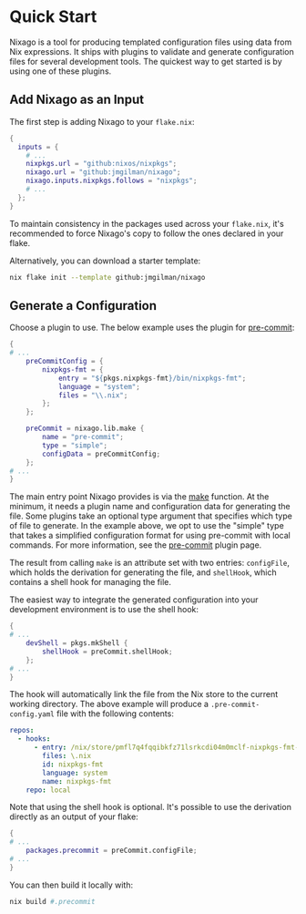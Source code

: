 # Quick Start

Nixago is a tool for producing templated configuration files using data from Nix
expressions. It ships with plugins to validate and generate configuration files
for several development tools. The quickest way to get started is by using one
of these plugins.

## Add Nixago as an Input

The first step is adding Nixago to your `flake.nix`:

```nix
{
  inputs = {
    # ...
    nixpkgs.url = "github:nixos/nixpkgs";
    nixago.url = "github:jmgilman/nixago";
    nixago.inputs.nixpkgs.follows = "nixpkgs";
    # ...
  };
}
```

To maintain consistency in the packages used across your `flake.nix`, it's
recommended to force Nixago's copy to follow the ones declared in your flake.

Alternatively, you can download a starter template:

```bash
nix flake init --template github:jmgilman/nixago
```

## Generate a Configuration

Choose a plugin to use. The below example uses the plugin for [pre-commit][1]:

```nix
{
# ...
    preCommitConfig = {
        nixpkgs-fmt = {
            entry = "${pkgs.nixpkgs-fmt}/bin/nixpkgs-fmt";
            language = "system";
            files = "\\.nix";
        };
    };

    preCommit = nixago.lib.make {
        name = "pre-commit";
        type = "simple";
        configData = preCommitConfig;
    };
# ...
}
```

The main entry point Nixago provides is via the [make][2] function. At the
minimum, it needs a plugin name and configuration data for generating the file.
Some plugins take an optional type argument that specifies which type of file to
generate. In the example above, we opt to use the "simple" type that takes a
simplified configuration format for using pre-commit with local commands. For
more information, see the [pre-commit][3] plugin page.

The result from calling `make` is an attribute set with two entries:
`configFile`, which holds the derivation for generating the file, and
`shellHook`, which contains a shell hook for managing the file.

The easiest way to integrate the generated configuration into your development
environment is to use the shell hook:

```nix
{
# ...
    devShell = pkgs.mkShell {
        shellHook = preCommit.shellHook;
    };
# ...
}
```

The hook will automatically link the file from the Nix store to the current
working directory. The above example will produce a `.pre-commit-config.yaml`
file with the following contents:

```yaml
repos:
  - hooks:
      - entry: /nix/store/pmfl7q4fqqibkfz71lsrkcdi04m0mclf-nixpkgs-fmt-1.2.0/bin/nixpkgs-fmt
        files: \.nix
        id: nixpkgs-fmt
        language: system
        name: nixpkgs-fmt
    repo: local
```

Note that using the shell hook is optional. It's possible to use the derivation
directly as an output of your flake:

```nix
{
# ...
    packages.precommit = preCommit.configFile;
# ...
}
```

You can then build it locally with:

```bash
nix build #.precommit
```

[1]: https://pre-commit.com/
[2]: https://github.com/jmgilman/nixago/blob/master/lib/make.nix
[3]: https://nix-community.github.io/nixago/plugins/pre-commit.html

